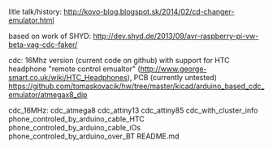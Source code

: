 litle talk/history: http://kovo-blog.blogspot.sk/2014/02/cd-changer-emulator.html

based on work of SHYD: http://dev.shyd.de/2013/09/avr-raspberry-pi-vw-beta-vag-cdc-faker/

cdc: 16Mhz version (current code on github) with support for HTC headphone "remote control emualtor" (http://www.george-smart.co.uk/wiki/HTC_Headphones), PCB (currently untested) https://github.com/tomaskovacik/hw/tree/master/kicad/arduino_based_cdc_emulator/atmegax8_dip

 
cdc_16MHz: 
cdc_atmega8
cdc_attiny13
cdc_attiny85
cdc_with_cluster_info
phone_controled_by_arduino_cable_HTC
phone_controled_by_arduino_cable_iOs
phone_controled_by_arduino_over_BT
README.md
